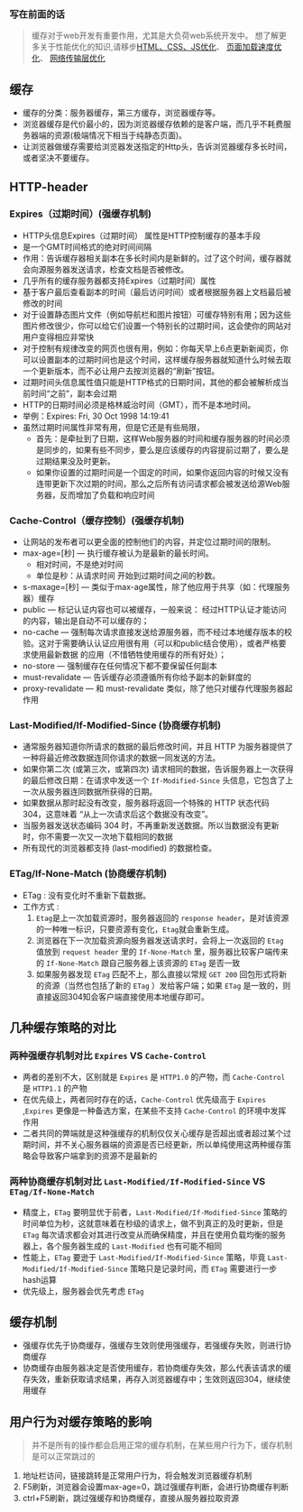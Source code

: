 ### 写在前面的话
> 缓存对于web开发有重要作用，尤其是大负荷web系统开发中。
> 想了解更多关于性能优化的知识,请移步[HTML、CSS、JS优化](./[前端性能优化]HTML、CSS、JS篇.md)、 [页面加载速度优化](./[前端性能优化]页面加载速度优化.md)、 [网络传输层优化](./[前端性能优化]网络传输层优化.md)

## 缓存
* 缓存的分类：服务器缓存，第三方缓存，浏览器缓存等。
* 浏览器缓存是代价最小的，因为浏览器缓存依赖的是客户端，而几乎不耗费服务器端的资源(极端情况下相当于纯静态页面)。
* 让浏览器做缓存需要给浏览器发送指定的Http头，告诉浏览器缓存多长时间，或者坚决不要缓存。

## HTTP-header
### Expires（过期时间）(强缓存机制)
* HTTP头信息Expires（过期时间） 属性是HTTP控制缓存的基本手段
* 是一个GMT时间格式的绝对时间间隔
* 作用：告诉缓存器相关副本在多长时间内是新鲜的。过了这个时间，缓存器就会向源服务器发送请求，检查文档是否被修改。
* 几乎所有的缓存服务器都支持Expires（过期时间）属性
* 基于客户最后查看副本的时间（最后访问时间）或者根据服务器上文档最后被修改的时间
* 对于设置静态图片文件（例如导航栏和图片按钮）可缓存特别有用；因为这些图片修改很少，你可以给它们设置一个特别长的过期时间，这会使你的网站对用户变得相应非常快
* 对于控制有规律改变的网页也很有用，例如：你每天早上6点更新新闻页，你可以设置副本的过期时间也是这个时间，这样缓存服务器就知道什么时候去取一个更新版本，而不必让用户去按浏览器的“刷新”按钮。
* 过期时间头信息属性值只能是HTTP格式的日期时间，其他的都会被解析成当前时间“之前”，副本会过期
* HTTP的日期时间必须是格林威治时间（GMT），而不是本地时间。
* 举例：Expires: Fri, 30 Oct 1998 14:19:41
* 虽然过期时间属性非常有用，但是它还是有些局限，
	* 首先：是牵扯到了日期，这样Web服务器的时间和缓存服务器的时间必须是同步的，如果有些不同步，要么是应该缓存的内容提前过期了，要么是过期结果没及时更新。
	* 如果你设置的过期时间是一个固定的时间，如果你返回内容的时候又没有连带更新下次过期的时间，那么之后所有访问请求都会被发送给源Web服务器，反而增加了负载和响应时间

### Cache-Control（缓存控制）(强缓存机制)
* 让网站的发布者可以更全面的控制他们的内容，并定位过期时间的限制。
* max-age=[秒] — 执行缓存被认为是最新的最长时间。
	* 相对时间，不是绝对时间
	* 单位是秒：从请求时间 开始到过期时间之间的秒数。
* s-maxage=[秒] — 类似于max-age属性，除了他应用于共享（如：代理服务器）缓存
* public — 标记认证内容也可以被缓存，一般来说： 经过HTTP认证才能访问的内容，输出是自动不可以缓存的；
* no-cache — 强制每次请求直接发送给源服务器，而不经过本地缓存版本的校验。这对于需要确认认证应用很有用（可以和public结合使用），或者严格要求使用最新数据 的应用（不惜牺牲使用缓存的所有好处）；
* no-store — 强制缓存在任何情况下都不要保留任何副本
* must-revalidate — 告诉缓存必须遵循所有你给予副本的新鲜度的
* proxy-revalidate — 和 must-revalidate 类似，除了他只对缓存代理服务器起作用
 
### Last-Modified/If-Modified-Since (协商缓存机制)
* 通常服务器知道你所请求的数据的最后修改时间，并且 HTTP 为服务器提供了一种将最近修改数据连同你请求的数据一同发送的方法。
* 如果你第二次 (或第三次，或第四次) 请求相同的数据，告诉服务器上一次获得的最后修改日期：在请求中发送一个 `If-Modified-Since` 头信息，它包含了上一次从服务器连同数据所获得的日期。
* 如果数据从那时起没有改变，服务器将返回一个特殊的 HTTP 状态代码 304，这意味着 “从上一次请求后这个数据没有改变”。
* 当服务器发送状态编码 304 时，不再重新发送数据。所以当数据没有更新时，你不需要一次又一次地下载相同的数据
* 所有现代的浏览器都支持 (last-modified) 的数据检查。

### ETag/If-None-Match (协商缓存机制)
* ETag : 没有变化时不重新下载数据。
* 工作方式 : 
	1. `Etag`是上一次加载资源时，服务器返回的 `response header`，是对该资源的一种唯一标识，只要资源有变化，`Etag`就会重新生成。
	2. 浏览器在下一次加载资源向服务器发送请求时，会将上一次返回的 `Etag` 值放到 `request header` 里的 `If-None-Match` 里，服务器比较客户端传来的 `If-None-Match` 跟自己服务器上该资源的 `ETag` 是否一致
	3. 如果服务器发现 `ETag` 匹配不上，那么直接以常规 `GET 200` 回包形式将新的资源（当然也包括了新的 `ETag` ）发给客户端；如果 `ETag` 是一致的，则直接返回304知会客户端直接使用本地缓存即可。

## 几种缓存策略的对比
### 两种强缓存机制对比 `Expires` VS `Cache-Control`
* 两者的差别不大，区别就是 `Expires` 是 `HTTP1.0` 的产物，而 `Cache-Control` 是 `HTTP1.1` 的产物
* 在优先级上，两者同时存在的话，`Cache-Control` 优先级高于 `Expires` ,`Expires` 更像是一种备选方案，在某些不支持 `Cache-Control` 的环境中发挥作用
* 二者共同的弊端就是这种强缓存的机制仅仅关心缓存是否超出或者超过某个过期时间，并不关心服务器端的资源是否已经更新，所以单纯使用这两种缓存策略会导致客户端拿到的资源不是最新的

### 两种协商缓存机制对比 `Last-Modified/If-Modified-Since` VS `ETag/If-None-Match`
* 精度上，`ETag` 要明显优于前者，`Last-Modified/If-Modified-Since` 策略的时间单位为秒，这就意味着在秒级的请求上，做不到真正的及时更新，但是 `ETag` 每次请求都会对其进行改变从而确保精度，并且在使用负载均衡的服务器上，各个服务器生成的 `Last-Modified` 也有可能不相同
* 性能上，`ETag` 要逊于 `Last-Modified/If-Modified-Since` 策略，毕竟 `Last-Modified/If-Modified-Since` 策略只是记录时间，而 `ETag` 需要进行一步hash运算
* 优先级上，服务器会优先考虑 `ETag`

## 缓存机制
* 强缓存优先于协商缓存，强缓存生效则使用强缓存，若强缓存失败，则进行协商缓存
* 协商缓存由服务器决定是否使用缓存，若协商缓存失效，那么代表该请求的缓存失效，重新获取请求结果，再存入浏览器缓存中；生效则返回304，继续使用缓存

## 用户行为对缓存策略的影响
> 并不是所有的操作都会启用正常的缓存机制，在某些用户行为下，缓存机制是可以正常跳过的

1. 地址栏访问，链接跳转是正常用户行为，将会触发浏览器缓存机制
2. F5刷新，浏览器会设置max-age=0，跳过强缓存判断，会进行协商缓存判断
3. ctrl+F5刷新，跳过强缓存和协商缓存，直接从服务器拉取资源


